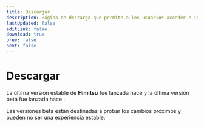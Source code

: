 ```yaml
---
title: Descargar
description: Página de descarga que permite a los usuarios acceder e instalar la última versión de la aplicación.
lastUpdated: false
editLink: false
download: true
prev: false
next: false
---
```


# Descargar

La última versión estable de **Himitsu** fue lanzada hace **<ReleaseDate type="stable" />** y la última versión beta fue lanzada hace **<ReleaseDate type="beta" />**.

Las versiones beta están destinadas a probar los cambios próximos y pueden no ser una experiencia estable.

<DownloadButtons />
<suspense>
<Changelog type="stable"/>
</suspense>
